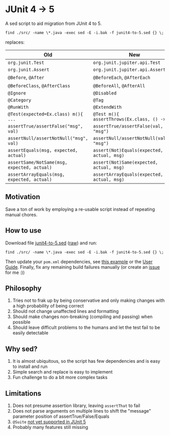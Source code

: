 # JUnit 4 -> 5

A sed script to aid migration from JUnit 4 to 5.

```
find ./src/ -name \*.java -exec sed -E -i.bak -f junit4-to-5.sed {} \;
```
replaces:

Old                                   | New
--------------------------------------|-----------------------------------------------
`org.junit.Test`                      | `org.junit.jupiter.api.Test`
`org.junit.Assert`                    | `org.junit.jupiter.api.Assertions`
`@Before`, `@After`                   | `@BeforeEach`, `@AfterEach`
`@BeforeClass`, `@AfterClass`         | `@BeforeAll`, `@AfterAll`
`@Ignore`                             | `@Disabled`
`@Category`                           | `@Tag`
`@RunWith`                            | `@ExtendWith`
`@Test(expected=Ex.class) m(){ ...`   | `@Test m(){ assertThrows(Ex.class, () -> ...`
`assertTrue/assertFalse("msg", val)`  | `assertTrue/assertFalse(val, "msg")`
`assertNull/assertNotNull("msg", val)`| `assertNull/assertNotNull(val, "msg")`
`assertEquals(msg, expected, actual)` | `assert(Not)Equals(expected, actual, msg)`
`assertSame/NotSame(msg, expected, actual)`| `assert(Not)Same(expected, actual, msg)`
`assertArrayEquals(msg, expected, actual)` | `assertArrayEquals(expected, actual, msg)`

## Motivation

Save a ton of work by employing a re-usable script instead of repeating manual chores.

## How to use

Download file [junit4-to-5.sed](https://github.com/tingstad/junit4to5/blob/master/junit4-to-5.sed) ([raw](https://raw.githubusercontent.com/tingstad/junit4to5/master/junit4-to-5.sed)) and run:
```
find ./src/ -name \*.java -exec sed -E -i.bak -f junit4-to-5.sed {} \;
```
Then update your `pom.xml` dependencies, see [this example](https://github.com/tingstad/junit4to5/blob/master/test/junit5.pom.xml) or the [User Guide](https://junit.org/junit5/docs/current/user-guide/#running-tests-build).
Finally, fix any remaining build failures manually (or create an [issue](https://github.com/tingstad/junit4to5/issues) for me :))

## Philosophy

1. Tries not to frak up by being conservative and only making changes with a high probability of being correct
2. Should not change unaffected lines and formatting
3. Should make changes non-breaking (compiling and passing) when possible
4. Should leave difficult problems to the humans and let the test fail to be easily detectable

## Why sed?

1. It is almost ubiquitous, so the script has few dependencies and is easy to install and run
2. Simple search and replace is easy to implement
3. Fun challenge to do a bit more complex tasks

## Limitations

1. Does not presume assertion library, leaving `assertThat` to fail
2. Does not parse arguments on multiple lines to shift the "message" parameter position of assertTrue/False/Equals
3. `@Suite` [not yet supported in JUnit 5](https://github.com/junit-team/junit5/issues/744)
4. Probably many features still missing

